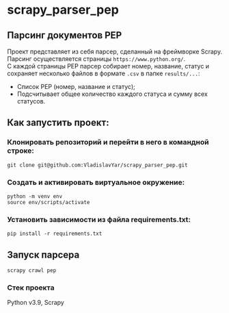 # scrapy_parser_pep

## Парсинг документов PEP
Проект представляет из себя парсер, сделанный на фреймворке Scrapy.    
Парсинг осуществляется страницы `https://www.python.org/`.    
С каждой страницы PEP парсер собирает номер, название, статус и сохраняет
несколько файлов в формате `.csv` в папке `results/...`:
- Список PEP (номер, название и статус);
- Подсчитывает общее количество каждого статуса и сумму всех статусов.

## Как запустить проект:
### Клонировать репозиторий и перейти в него в командной строке:
```
git clone git@github.com:VladislavYar/scrapy_parser_pep.git
```

### Создать и активировать виртуальное окружение:
```
python -m venv env
source env/scripts/activate
```

### Установить зависимости из файла requirements.txt:
```
pip install -r requirements.txt
```

## Запуск парсера
```
scrapy crawl pep
```

### Cтек проекта
Python v3.9, Scrapy
